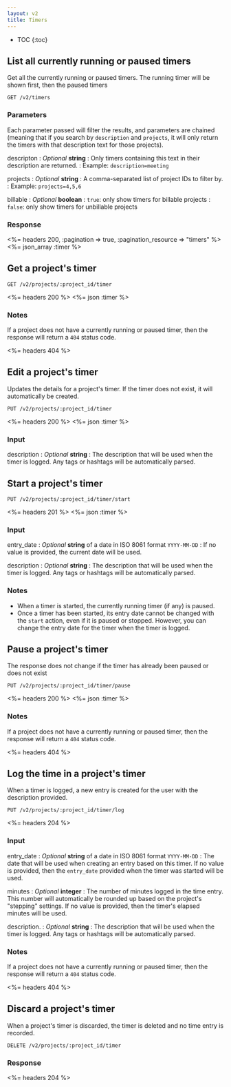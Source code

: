 ```yaml
---
layout: v2
title: Timers
---
```


* TOC
{:toc}

## List all currently running or paused timers

Get all the currently running or paused timers. The running timer will be shown first, then the paused timers

~~~
GET /v2/timers
~~~

### Parameters

Each parameter passed will filter the results, and parameters are chained (meaning that if you search by `description` and `projects`, it will only return the timers with that description text for those projects).

descripton
: *Optional* **string**
: Only timers containing this text in their description are returned.
: Example: `description=meeting`

projects
: *Optional* **string**
: A comma-separated list of project IDs to filter by.
: Example: `projects=4,5,6`

billable
: *Optional* **boolean**
: `true`: only show timers for billable projects
: `false`: only show timers for unbillable projects

### Response

<%= headers 200, :pagination => true, :pagination_resource => "timers" %>
<%= json_array :timer %>

## Get a project's timer

~~~
GET /v2/projects/:project_id/timer
~~~

<%= headers 200 %>
<%= json :timer %>

### Notes

If a project does not have a currently running or paused timer, then the response will return a `404` status code.

<%= headers 404 %>

## Edit a project's timer

Updates the details for a project's timer. If the timer does not exist, it will automatically be created.

~~~
PUT /v2/projects/:project_id/timer
~~~

<%= headers 200 %>
<%= json :timer %>

### Input

description
: *Optional* **string**
: The description that will be used when the timer is logged. Any tags or hashtags will be automatically parsed.

## Start a project's timer

~~~
PUT /v2/projects/:project_id/timer/start
~~~

<%= headers 201 %>
<%= json :timer %>

### Input

entry_date
: *Optional* **string** of a date in ISO 8061 format `YYYY-MM-DD`
: If no value is provided, the current date will be used.

description
: *Optional* **string**
: The description that will be used when the timer is logged. Any tags or hashtags will be automatically parsed.

### Notes

* When a timer is started, the currently running timer (if any) is paused.
* Once a timer has been started, its entry date cannot be changed with the `start` action, even if it is paused or stopped. However, you can change the entry date for the timer when the timer is logged.

## Pause a project's timer

The response does not change if the timer has already been paused or does not exist

~~~
PUT /v2/projects/:project_id/timer/pause
~~~

<%= headers 200 %>
<%= json :timer %>

### Notes

If a project does not have a currently running or paused timer, then the response will return a `404` status code.

<%= headers 404 %>

## Log the time in a project's timer

When a timer is logged, a new entry is created for the user with the description provided.


~~~
PUT /v2/projects/:project_id/timer/log
~~~

<%= headers 204 %>

### Input

entry_date
: *Optional* **string** of a date in ISO 8061 format `YYYY-MM-DD`
: The date that will be used when creating an entry based on this timer. If no value is provided, then the `entry_date` provided when the timer was started will be used.

minutes
: *Optional* **integer**
: The number of minutes logged in the time entry. This number will automatically be rounded up based on the project's "stepping" settings. If no value is provided, then the timer's elapsed minutes will be used.

description.
: *Optional* **string**
: The description that will be used when the timer is logged. Any tags or hashtags will be automatically parsed.

### Notes

If a project does not have a currently running or paused timer, then the response will return a `404` status code.

<%= headers 404 %>


## Discard a project's timer

When a project's timer is discarded, the timer is deleted and no time entry is recorded.

~~~
DELETE /v2/projects/:project_id/timer
~~~

### Response

<%= headers 204 %>